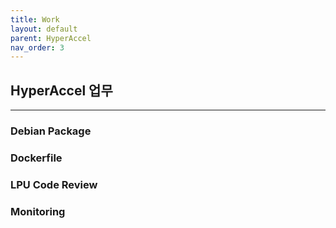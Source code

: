 ```yaml
---
title: Work
layout: default
parent: HyperAccel
nav_order: 3
---
```


## HyperAccel 업무  

---


### Debian Package

### Dockerfile

### LPU Code Review

### Monitoring  


